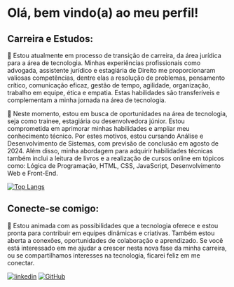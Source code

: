 # Olá, bem vindo(a) ao meu perfil! 
## Carreira e Estudos:
📌 Estou atualmente em processo de transição de carreira, da área jurídica para a área de tecnologia. Minhas experiências profissionais como advogada, assistente jurídico e estagiária de Direito me proporcionaram valiosas competências, dentre elas a resolução de problemas, pensamento crítico, comunicação eficaz, gestão de tempo, agilidade, organização, trabalho em equipe, ética e empatia. Estas habilidades são transferíveis e complementam a minha jornada na área de tecnologia.

📌 Neste momento, estou em busca de oportunidades na área de tecnologia, seja como trainee, estagiária ou desenvolvedora júnior. Estou comprometida em aprimorar minhas habilidades e ampliar meu conhecimento técnico. Por estes motivos, estou cursando Análise e Desenvolvimento de Sistemas, com previsão de conclusão em agosto de 2024. Além disso, minha abordagem para adquirir habilidades técnicas também inclui a leitura de livros e a realização de cursos online em tópicos como: Lógica de Programação, HTML, CSS, JavaScript, Desenvolvimento Web e Front-End.

[![Top Langs](https://github-readme-stats.vercel.app/api/top-langs/?username=hsoaresbianca)](https://github.com/hsoaresbianca/github-readme-stats)

## Conecte-se comigo:
📌 Estou animada com as possibilidades que a tecnologia oferece e estou pronta para contribuir em equipes dinâmicas e criativas. Também estou aberta a conexões, oportunidades de colaboração e aprendizado. Se você está interessado em me ajudar a crescer nesta nova fase da minha carreira, ou se compartilhamos interesses na tecnologia, ficarei feliz em me conectar.

[![linkedin](https://img.shields.io/badge/linkedin-black?style=for-the-badge&logo=linkedin&logoColor=ff0000)](https://www.linkedin.com/in/hsoaresbianca/) [![GitHub](https://img.shields.io/badge/GitHub-black?style=for-the-badge&logo=github&logoColor=ff0000)](https://github.com/hsoaresbianca)
